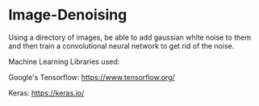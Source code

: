 # Image-Denoising

Using a directory of images, be able to add gaussian white noise to them and then train a convolutional neural network to get rid of the noise.

Machine Learning Libraries used:

Google's Tensorflow: https://www.tensorflow.org/

Keras: https://keras.io/
